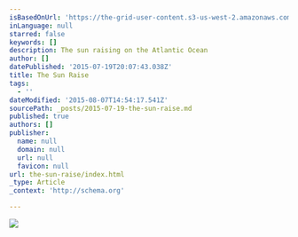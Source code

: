 ```yaml
---
isBasedOnUrl: 'https://the-grid-user-content.s3-us-west-2.amazonaws.com/a26fc536-cbad-4f77-88fe-afa35f50876f.JPG'
inLanguage: null
starred: false
keywords: []
description: The sun raising on the Atlantic Ocean
author: []
datePublished: '2015-07-19T20:07:43.038Z'
title: The Sun Raise
tags:
  - ''
dateModified: '2015-08-07T14:54:17.541Z'
sourcePath: _posts/2015-07-19-the-sun-raise.md
published: true
authors: []
publisher:
  name: null
  domain: null
  url: null
  favicon: null
url: the-sun-raise/index.html
_type: Article
_context: 'http://schema.org'

---
```

![](https://the-grid-user-content.s3-us-west-2.amazonaws.com/a26fc536-cbad-4f77-88fe-afa35f50876f.JPG)